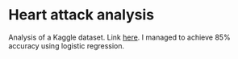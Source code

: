 # Heart attack analysis

Analysis of a Kaggle dataset. Link [here](https://www.kaggle.com/rashikrahmanpritom/heart-attack-analysis-prediction-dataset). I managed to achieve 85% accuracy using logistic regression.


